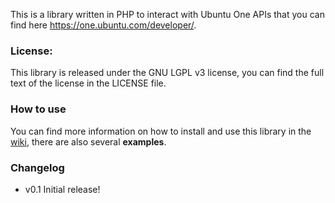 This is a library written in PHP to interact with Ubuntu One APIs that you can find here https://one.ubuntu.com/developer/.  

### License: ###

This library is released under the GNU LGPL v3 license, you can find the full text of the license in the LICENSE file.

### How to use ###

You can find more information on how to install and use this library in the [wiki](https://github.com/paglias/ubuntuone-php-client-library/wiki), there are also several **examples**.

### Changelog ###
*  v0.1 Initial release!
